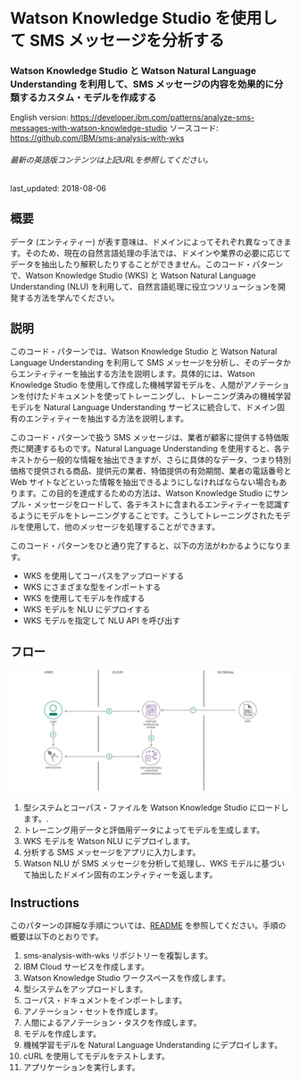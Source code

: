 # Watson Knowledge Studio を使用して SMS メッセージを分析する

### Watson Knowledge Studio と Watson Natural Language Understanding を利用して、SMS メッセージの内容を効果的に分類するカスタム・モデルを作成する

English version: https://developer.ibm.com/patterns/analyze-sms-messages-with-watson-knowledge-studio
  ソースコード: https://github.com/IBM/sms-analysis-with-wks

###### 最新の英語版コンテンツは上記URLを参照してください。
last_updated: 2018-08-06

 
## 概要

データ (エンティティー) が表す意味は、ドメインによってそれぞれ異なってきます。そのため、現在の自然言語処理の手法では、ドメインや業界の必要に応じてデータを抽出したり解釈したりすることができません。このコード・パターンで、Watson Knowledge Studio (WKS) と Watson Natural Language Understanding (NLU) を利用して、自然言語処理に役立つソリューションを開発する方法を学んでください。

## 説明

このコード・パターンでは、Watson Knowledge Studio と Watson Natural Language Understanding を利用して SMS メッセージを分析し、そのデータからエンティティーを抽出する方法を説明します。具体的には、Watson Knowledge Studio を使用して作成した機械学習モデルを、人間がアノテーションを付けたドキュメントを使ってトレーニングし、トレーニング済みの機械学習モデルを Natural Language Understanding サービスに統合して、ドメイン固有のエンティティーを抽出する方法を説明します。

このコード・パターンで扱う SMS メッセージは、業者が顧客に提供する特価販売に関連するものです。Natural Language Understanding を使用すると、各テキストから一般的な情報を抽出できますが、さらに具体的なデータ、つまり特別価格で提供される商品、提供元の業者、特価提供の有効期間、業者の電話番号と Web サイトなどといった情報を抽出できるようにしなければならない場合もあります。この目的を達成するための方法は、Watson Knowledge Studio にサンプル・メッセージをロードして、各テキストに含まれるエンティティーを認識するようにモデルをトレーニングすることです。こうしてトレーニングされたモデルを使用して、他のメッセージを処理することができます。

このコード・パターンをひと通り完了すると、以下の方法がわかるようになります。

* WKS を使用してコーパスをアップロードする
* WKS にさまざまな型をインポートする
* WKS を使用してモデルを作成する
* WKS モデルを NLU にデプロイする
* WKS モデルを指定して NLU API を呼び出す

## フロー

![フロー](./images/sms-architecture-watson.png)

1. 型システムとコーパス・ファイルを Watson Knowledge Studio にロードします。.
1. トレーニング用データと評価用データによってモデルを生成します。
1. WKS モデルを Watson NLU にデプロイします。
1. 分析する SMS メッセージをアプリに入力します。
1. Watson NLU が SMS メッセージを分析して処理し、WKS モデルに基づいて抽出したドメイン固有のエンティティーを返します。

## Instructions

このパターンの詳細な手順については、[README](https://github.com/IBM/sms-analysis-with-wks/blob/master/README.md) を参照してください。手順の概要は以下のとおりです。

1. sms-analysis-with-wks リポジトリーを複製します。
1. IBM Cloud サービスを作成します。
1. Watson Knowledge Studio ワークスペースを作成します。
1. 型システムをアップロードします。
1. コーパス・ドキュメントをインポートします。
1. アノテーション・セットを作成します。
1. 人間によるアノテーション・タスクを作成します。
1. モデルを作成します。
1. 機械学習モデルを Natural Language Understanding にデプロイします。
1. cURL を使用してモデルをテストします。
1. アプリケーションを実行します。

